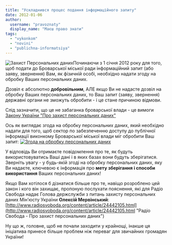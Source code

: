 ```yaml
---
title: "Ускладнився процес подання інформаційного запиту"
date: 2012-01-06
author: 
  username: "pravoznaty"
  display_name: "Маєш право знати"
tags: 
  - "vykonkom"
  - "novini"
  - "publichna-informatsiya"
---
```


![](https://mpz.brovary.org/wp-content/uploads/2012/01/Захист-Персональних-даних.jpg "Захист Персональних даних")Починаючи з 1 січня 2012 року для того, щоб подати до Броварської міської ради інформаційний запит (або заяву, звернення) Вам, як фізичній особі, необхідно надати згоду на обробку Ваших персональних даних.

Дозвіл є абсолютно **добровільним**, АЛЕ якщо Ви не надасте дозвіл на обробку Ваших персональних даних, то Ваш запит (заяву, звернення) державні органи не зможуть обробити - і це стане причиною відмови. <!--more-->

Слід зазначити, що це не забаганка броварської влади - це вимоги [Закону України "Про захист персональних даних"](http://zakon.rada.gov.ua/cgi-bin/laws/main.cgi?nreg=2297-17 "Закон України ")

Ось як виглядає згода на обробку персональних даних, який необхідно надати для того, щоб сектор по забезпеченню доступу до публічної інформації виконкому Броварської міської влади міг обробити Ваш запит: [![](https://mpz.brovary.org/wp-content/uploads/2012/01/Згода-на-обробку-персональних-даних.jpg "Згода на обробку персональних даних")](https://mpz.brovary.org/wp-content/uploads/2012/01/Згода-на-обробку-персональних-даних.jpg)

У відповідь Ви отримаєте повідомлення про те, як будуть використовуватись Ваші дані і в яких базах вони будуть зберігатися. Зверніть увагу - у будь-якій згоді на обробку персональних даних, яку Ви надаєте, ключевою є інформація про **мету зберігання і способи використання** Ваших персональних даних!

Якщо Вам хотілося б дізнатися більше про те, навіщо розроблено цей закон і кого він захищає, пропоную послухати пояснення, які для Радіо Свобода надає Голова держслужби з питань захисту персональних даних Мін’юсту України **Олексій Мервінський**: [http://www.radiosvoboda.org/content/article/24442105.html](http://www.radiosvoboda.org/content/article/24442105.html "Радіо Свобода - Про захист персональних даних")

Ну що ж, головне, щоб не почали заходити у крайнощі, інакше ця ініціатива принесе більше проблем ніж переваг для звичайних громадян України!
